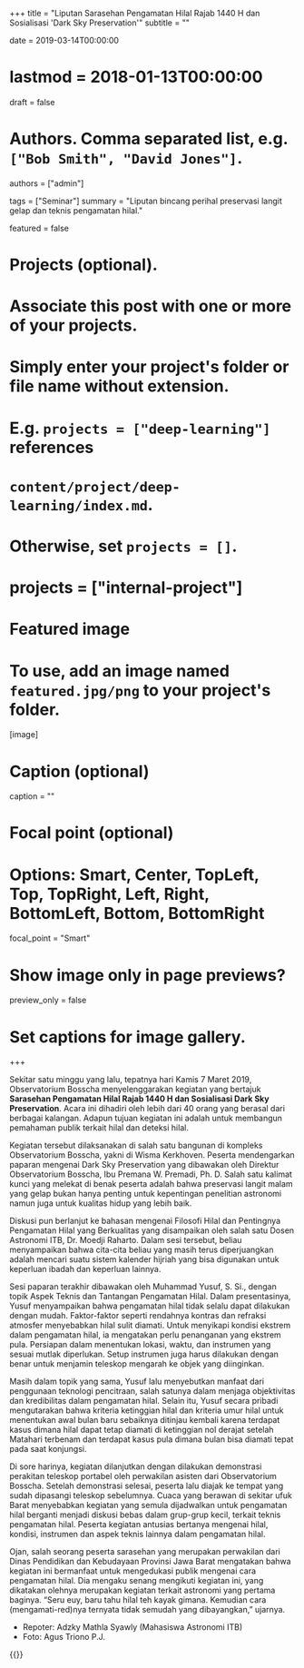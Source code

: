 +++
title = "Liputan Sarasehan Pengamatan Hilal Rajab 1440 H dan Sosialisasi 'Dark Sky Preservation'"
subtitle = ""

date = 2019-03-14T00:00:00
# lastmod = 2018-01-13T00:00:00
draft = false

# Authors. Comma separated list, e.g. `["Bob Smith", "David Jones"]`.
authors = ["admin"]

tags = ["Seminar"]
summary = "Liputan bincang perihal preservasi langit gelap dan teknis pengamatan hilal."

featured = false

# Projects (optional).
#   Associate this post with one or more of your projects.
#   Simply enter your project's folder or file name without extension.
#   E.g. `projects = ["deep-learning"]` references 
#   `content/project/deep-learning/index.md`.
#   Otherwise, set `projects = []`.
# projects = ["internal-project"]

# Featured image
# To use, add an image named `featured.jpg/png` to your project's folder. 
[image]
  # Caption (optional)
  caption = ""

  # Focal point (optional)
  # Options: Smart, Center, TopLeft, Top, TopRight, Left, Right, BottomLeft, Bottom, BottomRight
  focal_point = "Smart"

  # Show image only in page previews?
  preview_only = false

# Set captions for image gallery.
+++

Sekitar satu minggu yang lalu, tepatnya hari Kamis 7 Maret 2019, Observatorium Bosscha menyelenggarakan kegiatan yang bertajuk **Sarasehan Pengamatan Hilal Rajab 1440 H dan Sosialisasi Dark Sky Preservation**. Acara ini dihadiri oleh lebih dari 40 orang yang berasal dari berbagai kalangan. Adapun tujuan kegiatan ini adalah untuk membangun pemahaman publik terkait hilal dan deteksi hilal.

Kegiatan tersebut dilaksanakan di salah satu bangunan di kompleks Observatorium Bosscha, yakni di Wisma Kerkhoven. Peserta mendengarkan paparan mengenai Dark Sky Preservation yang dibawakan oleh Direktur Observatorium Bosscha, Ibu Premana W. Premadi, Ph. D. Salah satu kalimat kunci yang melekat di benak peserta adalah bahwa preservasi langit malam yang gelap bukan hanya penting untuk kepentingan penelitian astronomi namun juga untuk kualitas hidup yang lebih baik.

Diskusi pun berlanjut ke bahasan mengenai Filosofi Hilal dan Pentingnya Pengamatan Hilal yang Berkualitas yang disampaikan oleh salah satu Dosen Astronomi ITB, Dr. Moedji Raharto. Dalam sesi tersebut, beliau menyampaikan bahwa  cita-cita beliau yang masih terus diperjuangkan adalah mencari suatu sistem kalender hijriah yang bisa digunakan untuk keperluan ibadah dan keperluan lainnya.

Sesi paparan terakhir dibawakan oleh Muhammad Yusuf, S. Si., dengan topik Aspek Teknis dan Tantangan Pengamatan Hilal. Dalam presentasinya, Yusuf menyampaikan bahwa pengamatan hilal tidak selalu dapat dilakukan dengan mudah. Faktor-faktor seperti rendahnya kontras dan refraksi atmosfer menyebabkan hilal sulit diamati. Untuk menyikapi kondisi ekstrem dalam pengamatan hilal, ia mengatakan perlu penanganan yang ekstrem pula. Persiapan dalam menentukan lokasi, waktu, dan instrumen yang sesuai mutlak diperlukan. Setup instrumen juga harus dilakukan dengan benar untuk menjamin teleskop mengarah ke objek yang diinginkan.

Masih dalam topik yang sama, Yusuf lalu menyebutkan manfaat dari penggunaan teknologi pencitraan, salah satunya dalam menjaga objektivitas dan kredibilitas dalam pengamatan hilal. Selain itu, Yusuf secara pribadi mengutarakan bahwa kriteria ketinggian hilal dan kriteria umur hilal untuk menentukan awal bulan baru sebaiknya ditinjau kembali karena terdapat kasus dimana hilal dapat tetap diamati di ketinggian nol derajat setelah Matahari terbenam dan terdapat kasus pula dimana bulan bisa diamati tepat pada saat konjungsi.

Di sore harinya, kegiatan dilanjutkan dengan dilakukan demonstrasi perakitan teleskop portabel oleh perwakilan asisten dari Observatorium Bosscha. Setelah demonstrasi selesai, peserta lalu diajak ke tempat yang sudah dipasangi teleskop sebelumnya. Cuaca yang berawan di sekitar ufuk Barat menyebabkan kegiatan yang semula dijadwalkan untuk pengamatan hilal berganti menjadi diskusi bebas dalam grup-grup kecil, terkait teknis pengamatan hilal. Peserta kegiatan antusias bertanya mengenai hilal, kondisi, instrumen dan aspek teknis lainnya dalam pengamatan hilal.

Ojan, salah seorang peserta sarasehan yang merupakan perwakilan dari Dinas Pendidikan dan Kebudayaan Provinsi Jawa Barat mengatakan bahwa kegiatan ini bermanfaat untuk mengedukasi publik mengenai cara pengamatan hilal. Dia mengaku senang mengikuti kegiatan ini, yang dikatakan olehnya merupakan kegiatan terkait astronomi yang pertama baginya. “Seru euy, baru tahu hilal teh kayak gimana. Kemudian cara (mengamati-red)nya ternyata tidak semudah yang dibayangkan,” ujarnya.

* Repoter: Adzky Mathla Syawly (Mahasiswa Astronomi ITB)
* Foto: Agus Triono P.J.

{{<customgallery album="gallery">}}